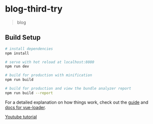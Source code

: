 # blog-third-try

> blog

## Build Setup

``` bash
# install dependencies
npm install

# serve with hot reload at localhost:8080
npm run dev

# build for production with minification
npm run build

# build for production and view the bundle analyzer report
npm run build --report
```

For a detailed explanation on how things work, check out the [guide](http://vuejs-templates.github.io/webpack/) and [docs for vue-loader](http://vuejs.github.io/vue-loader).

[Youtube tutorial](https://www.youtube.com/watch?v=AesqUS2udb4&list=PL55RiY5tL51qxUbODJG9cgrsVd7ZHbPrt&index=8)

